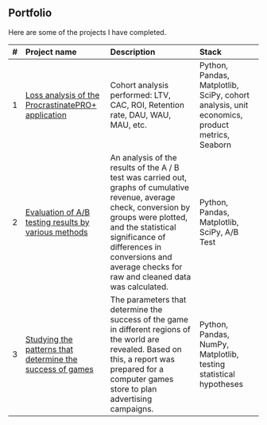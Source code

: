 
## Portfolio

Here are some of the projects I have completed.

| #| Project name                               | Description      |  Stack               |
|:-|:---------------                                      | :-------------|:---------------|
|1 | [Loss analysis of the ProcrastinatePRO+ application](https://github.com/gaidds/portfolio/tree/main/Cohort%20analysis)          |Cohort analysis performed: LTV, CAC, ROI, Retention rate, DAU, WAU, MAU, etc. |Python, Pandas, Matplotlib, SciPy, cohort analysis, unit economics, product metrics, Seaborn|
|2 | [Evaluation of A/B testing results by various methods](https://github.com/gaidds/portfolio/tree/main/Analysing%20AB%20test)     |An analysis of the results of the A / B test was carried out, graphs of cumulative revenue, average check, conversion by groups were plotted, and the statistical significance of differences in conversions and average checks for raw and cleaned data was calculated. | Python, Pandas, Matplotlib, SciPy, A/B Test|
|3 | [Studying the patterns that determine the success of games](https://github.com/gaidds/portfolio/tree/main/Games%20analysis)|The parameters that determine the success of the game in different regions of the world are revealed. Based on this, a report was prepared for a computer games store to plan advertising campaigns.|Python, Pandas, NumPy, Matplotlib, testing statistical hypotheses|
